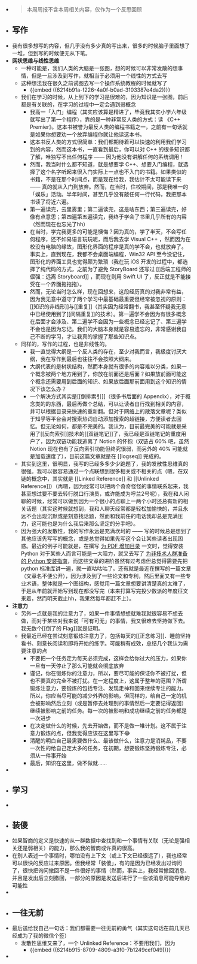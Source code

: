 - > 本周周报不含本周相关内容，仅作为一个反思回顾
- ## 写作
- 我有很多想写的内容，但几乎没有多少真的写出来，很多的时候脑子里面想了一堆，但到写的时候便无从下笔。
- **网状思维与线性思维**
	- 一种可能是，我们人类的大脑是一张图，想的时候可以非常发散的想事情，但是一旦涉及到写作，就相当于必须用一个线性的方式去写
	- 这种想法我在很久之前试图去写一个操作系统教程的时候就写了
		- {{embed ((6214b91a-f226-4a0f-b0ad-3103387e4da2))}}
	- 我们在学习的时候，从上到下的学习是很难的，因为知识是一张图，前后都是有关联的，在学习的过程中一定会遇到弱概念
		- 我高一「入门」编程（其实应该算是精进了，毕竟我其实小学六年级就写出了第一个程序），靠的是一种非常反人类的方式：读 《C++ Premier》。这本书被誉为最反人类的编程书籍之一，之前有一句话就是如果你想要劝一个放弃编程你就让他读这本书。
		- 这本书反人类的方式很简单：我们都期待着可以快速的利用我们学习到的内容，然而这本书，一直看到最后，你可以对 C++ 的很多知识都了解，唯独写不出任何程序 —— 因为他没有讲解任何的系统调用！
		- 然而，我当时什么都不知道，就是想要学 C++、想要入门编程，就选择了这个名字听起来很入门实际上一点也不入门的书籍。如果类似的书籍，不是在那个时间点，而是现在给我，我估计不太可能读下来 —— 真的就从入门到放弃。然而，在当时，住校期间，那是我唯一的「娱乐」活动。半年时间，甚至几乎没有敲任何一行代码，我把那本书读了将近六遍。
		- 第一遍读完，云里雾里；第二遍读完，这是啥东西；第三遍读完，好像有点意思；第四遍第五遍读完，我终于学会了书里几乎所有的内容（然而现在也忘光了hh）
		- 在当时，学完我更多的可能是懊悔？因为真的，学了半天，不会写任何程序，还不如易语言玩玩呢，而后我去学 Visual C++ ，然而因为在校没有电脑的缘故，图形化界面的程序是真的学不会，也就放弃了。事实上，直到现在，我都不会桌面端编程，Win32 API 至今没记住，图形化的界面工具也觉得颇为繁琐（我在玩 iOS 开发的过程中，都选择了纯代码的方式，之前为了避免 StoryBoard 还写过 [[后端工程师的倔强：远离 Storyboard]] ，而现在则用 Swift UI 了，反正就是不能接受在一个界面拖拖拖）。
		- 然而，无论当时怎么样，现在回想来，这段经历真的对我非常有益，因为我无意中遵守了两个学习中最基础最重要但经常被忽视的原则：[[知识的非线形]]与[[重复]]（其实因为经常翻书，我甚至怀疑我无意中已经使用到了[[间隔重复]]的技术）。第一遍学不会因为有很多概念在后面才会涉及、第二遍学不会因为一些概念已经忘记了、第三遍学不会也是因为忘记。我们的大脑本身就是容易遗忘的，非常感谢我自己不断的学习，才让我真的掌握了那些知识点。
	- 同样的，写作的过程，也是非线性的。
		- 我一直觉得大纲是一个反人类的存在，至少对我而言，我极度讨厌大纲，我在写作到最后也往往不会按照大纲来。
		- 大纲代表的是树状结构，然而本身就有很多的内容难以分类，如果一个概念被两个地方用到了，你放在前面还是后面？如果放前面可能这个概念还需要用到后面的知识、如果放后面那前面用到这个知识的情况下该怎么办？
		- 一个解决方式其实是[[倒排索引]]（很多书后面的 Appendix），对于概念类的的东西，最后再做个总结，可以让读者自行找到相关的内容，并可以根据目录来快速的重新翻。但对于网络上的散落文章呢？类似于知乎等平台会对搜索热词自动添加搜索的超链接，方便读者去回忆。但无论如何，都是不完美的。我认为，目前最完美的可能就是采用了[[反向索引]]技术的[[双链笔记]]了，我已经是双链笔记的重度用户了，因为双链功能我逃离了 Notion 的怀抱（双链占 60% 吧，虽然 Notion 现在也有了反向索引功能但终究很弱，而另外的 40% 可能就是加载速度了），目前这篇文章就是在 [[logseq]] 完成的。
	- 其实到这里，很明显，我写的已经多多少少跑题了，我的发散性思维真的很强。我可以很容易通过一个点联想到很多相关或不相关的点（嗯，在双链的概念中，其实就是 [[Linked Reference]] 和 [[Unlinked Reference]]）（再嗯，因为经常可以把两个奇奇怪怪的事情联系起来，我甚至想过要不要去转行脱口行演员，或许能成为呼兰2号呢），我在和人闲聊的时候，经常可以做到因为一个很小的点聊上一两个小时还总有新的相关话题（其实这时候就想到，我和人聊天经常都是轻松加愉快的，并且永远不会出现沉默或是刻意找话题，然而和我前任的电话我却总是充满压力，这可能也是为什么我后来那么坚定的分手吧）。
	- 因为强大的发散性，我的写作永远是充满坎坷的 —— 写的时候总是想到了其他应该先写写的概念，或是总觉得如果先写这个会让某些读者出现困惑。最近的例子可能就是，在撰写 [为 PDF 增加目录](https://sspai.com/post/69601) 一文时，觉得安装 Python 对于某些人而言可能是一大阻力，就又去写了 [为非技术人群准备的 Python 安装指南](https://sspai.com/post/69595)，而这些文章的进阶虽然有过考虑但总觉得需要先把 python 标准库讲一遍，就一直咕咕咕了。还有就是最近在撰写的一篇文章（文章名不便公开），因为涉及到了一些论文和专利，然后里面又有一些专业术语，整体就是一个图结构，感觉用一篇文章想要讲清楚真的太难了，于是从年前就开始写到现在都没写完（本来打算写完投少数派的年度征文来着，然而明天截止hh，我果然每年都赶不上）。
- **注意力**
	- 另外一点就是我的注意力了，如果一件事情想想就难我就很容易不想去做，而对于某些对我来说「可有可无」的事情，我又很难去坚持做下去。我无数个[[倒了的 Flag]]就是证明。
	- 我最近已经在尝试刻意锻炼注意力了，包括每天的[[正念练习]]、睡前坚持看书、刻意长阅读和即将开始的练字。可能稍有成效，总结几个我认为需要注意的点
		- 不要把一个任务定为每天必须完成，这样会给你过大的压力，如果你一旦有一天停止了那么可能就会彻底放弃
		- 谨记，你在锻炼你的注意力，所以，要尽可能的保证你不被打扰，但也不要真的完全不被打扰。在一定程度上，这属于整年的范围？所谓锻炼注意力，要锻炼的包括专注、发现走神和回来继续专注的能力。所以，你应当尽可能的减少外界的影响，但同样的，给自己一定的机会被影响然后立刻（或是暂停去处理别的事情然后一定要记得返回）继续被影响之前的任务。每一次的被影响和成功继续之前的任务都是一次进步
		- 在决定做什么的时候，先去开始做，而不是做一堆计划。这不属于注意力锻炼的点，但我觉得应该在这里写下😂
		- 清醒的明白自己最需要做什么、最该做什么，注意力是消耗品，不要一次性的给自己定太多的任务，在初期，想要锻炼坚持锻炼专注，必须从一件事开始
		- 最后，知识在这里，做不做就……
-
- ## 学习
-
- ## 装傻
- 如果智商的定义是快速的从一群数据中查找到和一个事情有关联（无论是强相关还是弱相关）的能力，那么我的智商或许真的很高。
- 在别人表述一个事情时，哪怕没有上下文（或上下文已经很远了），我也经常可以很快的反应过来原因。但我经常「装傻」，有的是因为已经发出过询问了，很快把询问撤回不是一件很好的事情（然而，事实上，我经常撤回消息、并且是发出后立刻撤回，一部分的原因是发送后进行了一些该消息可能导致的可能性
-
- ## 一往无前
- 最后送给我自己一句话：我们都需要一往无前的勇气（其实这句话在前几天已经成为了我的微信个签）
	- 发散性思维又来了，一个 Unlinked Reference：不要用我们，因为
		- {{embed ((6214b915-8709-4809-a3f0-7b1249cef049))}}
-